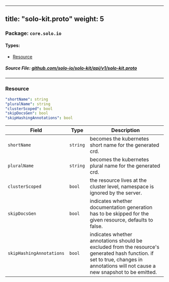 
---
title: "solo-kit.proto"
weight: 5
---

<!-- Code generated by solo-kit. DO NOT EDIT. -->


### Package: `core.solo.io` 
#### Types:


- [Resource](#resource)
  



##### Source File: [github.com/solo-io/solo-kit/api/v1/solo-kit.proto](https://github.com/solo-io/solo-kit/blob/master/api/v1/solo-kit.proto)





---
### Resource



```yaml
"shortName": string
"pluralName": string
"clusterScoped": bool
"skipDocsGen": bool
"skipHashingAnnotations": bool

```

| Field | Type | Description |
| ----- | ---- | ----------- | 
| `shortName` | `string` | becomes the kubernetes short name for the generated crd. |
| `pluralName` | `string` | becomes the kubernetes plural name for the generated crd. |
| `clusterScoped` | `bool` | the resource lives at the cluster level, namespace is ignored by the server. |
| `skipDocsGen` | `bool` | indicates whether documentation generation has to be skipped for the given resource, defaults to false. |
| `skipHashingAnnotations` | `bool` | indicates whether annotations should be excluded from the resource's generated hash function. if set to true, changes in annotations will not cause a new snapshot to be emitted. |





<!-- Start of HubSpot Embed Code -->
<script type="text/javascript" id="hs-script-loader" async defer src="//js.hs-scripts.com/5130874.js"></script>
<!-- End of HubSpot Embed Code -->
